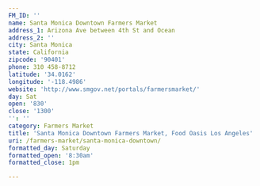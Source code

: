 ```yaml
---
FM_ID: ''
name: Santa Monica Downtown Farmers Market
address_1: Arizona Ave between 4th St and Ocean
address_2: ''
city: Santa Monica
state: California
zipcode: '90401'
phone: 310 458-8712
latitude: '34.0162'
longitude: '-118.4986'
website: 'http://www.smgov.net/portals/farmersmarket/'
day: Sat
open: '830'
close: '1300'
'': ''
category: Farmers Market
title: 'Santa Monica Downtown Farmers Market, Food Oasis Los Angeles'
uri: /farmers-market/santa-monica-downtown/
formatted_day: Saturday
formatted_open: '8:30am'
formatted_close: 1pm

---
```

